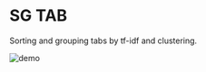 # SG TAB

Sorting and grouping tabs by tf-idf and clustering.

![demo](https://user-images.githubusercontent.com/56579877/194327185-1418149a-c159-48d0-aa3c-3623c4f4ad71.png)
